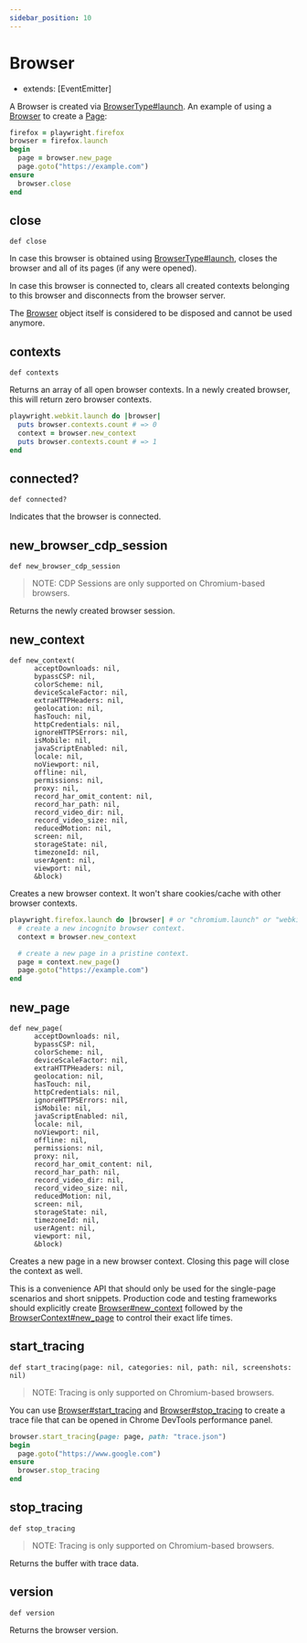 ```yaml
---
sidebar_position: 10
---
```


# Browser

- extends: [EventEmitter]

A Browser is created via [BrowserType#launch](./browser_type#launch). An example of using a [Browser](./browser) to create a [Page](./page):

```ruby
firefox = playwright.firefox
browser = firefox.launch
begin
  page = browser.new_page
  page.goto("https://example.com")
ensure
  browser.close
end
```



## close

```
def close
```

In case this browser is obtained using [BrowserType#launch](./browser_type#launch), closes the browser and all of its pages (if any
were opened).

In case this browser is connected to, clears all created contexts belonging to this browser and disconnects from the
browser server.

The [Browser](./browser) object itself is considered to be disposed and cannot be used anymore.

## contexts

```
def contexts
```

Returns an array of all open browser contexts. In a newly created browser, this will return zero browser contexts.

```ruby
playwright.webkit.launch do |browser|
  puts browser.contexts.count # => 0
  context = browser.new_context
  puts browser.contexts.count # => 1
end
```



## connected?

```
def connected?
```

Indicates that the browser is connected.

## new_browser_cdp_session

```
def new_browser_cdp_session
```

> NOTE: CDP Sessions are only supported on Chromium-based browsers.

Returns the newly created browser session.

## new_context

```
def new_context(
      acceptDownloads: nil,
      bypassCSP: nil,
      colorScheme: nil,
      deviceScaleFactor: nil,
      extraHTTPHeaders: nil,
      geolocation: nil,
      hasTouch: nil,
      httpCredentials: nil,
      ignoreHTTPSErrors: nil,
      isMobile: nil,
      javaScriptEnabled: nil,
      locale: nil,
      noViewport: nil,
      offline: nil,
      permissions: nil,
      proxy: nil,
      record_har_omit_content: nil,
      record_har_path: nil,
      record_video_dir: nil,
      record_video_size: nil,
      reducedMotion: nil,
      screen: nil,
      storageState: nil,
      timezoneId: nil,
      userAgent: nil,
      viewport: nil,
      &block)
```

Creates a new browser context. It won't share cookies/cache with other browser contexts.

```ruby
playwright.firefox.launch do |browser| # or "chromium.launch" or "webkit.launch".
  # create a new incognito browser context.
  context = browser.new_context

  # create a new page in a pristine context.
  page = context.new_page()
  page.goto("https://example.com")
end
```



## new_page

```
def new_page(
      acceptDownloads: nil,
      bypassCSP: nil,
      colorScheme: nil,
      deviceScaleFactor: nil,
      extraHTTPHeaders: nil,
      geolocation: nil,
      hasTouch: nil,
      httpCredentials: nil,
      ignoreHTTPSErrors: nil,
      isMobile: nil,
      javaScriptEnabled: nil,
      locale: nil,
      noViewport: nil,
      offline: nil,
      permissions: nil,
      proxy: nil,
      record_har_omit_content: nil,
      record_har_path: nil,
      record_video_dir: nil,
      record_video_size: nil,
      reducedMotion: nil,
      screen: nil,
      storageState: nil,
      timezoneId: nil,
      userAgent: nil,
      viewport: nil,
      &block)
```

Creates a new page in a new browser context. Closing this page will close the context as well.

This is a convenience API that should only be used for the single-page scenarios and short snippets. Production code and
testing frameworks should explicitly create [Browser#new_context](./browser#new_context) followed by the
[BrowserContext#new_page](./browser_context#new_page) to control their exact life times.

## start_tracing

```
def start_tracing(page: nil, categories: nil, path: nil, screenshots: nil)
```

> NOTE: Tracing is only supported on Chromium-based browsers.

You can use [Browser#start_tracing](./browser#start_tracing) and [Browser#stop_tracing](./browser#stop_tracing) to create a trace file that can be
opened in Chrome DevTools performance panel.

```ruby
browser.start_tracing(page: page, path: "trace.json")
begin
  page.goto("https://www.google.com")
ensure
  browser.stop_tracing
end
```


## stop_tracing

```
def stop_tracing
```

> NOTE: Tracing is only supported on Chromium-based browsers.

Returns the buffer with trace data.

## version

```
def version
```

Returns the browser version.
